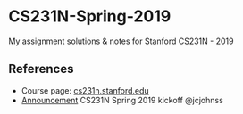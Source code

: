 # CS231N-Spring-2019

My assignment solutions & notes for Stanford CS231N - 2019

## References
- Course page: [cs231n.stanford.edu](http://cs231n.stanford.edu/)
- [Announcement](https://twitter.com/jcjohnss/status/1113209525375361029) CS231N Spring 2019 kickoff @jcjohnss

